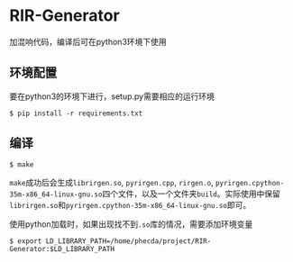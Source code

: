 # RIR-Generator

加混响代码，编译后可在python3环境下使用

## 环境配置

要在python3的环境下进行，setup.py需要相应的运行环境

```
$ pip install -r requirements.txt
```

## 编译

```
$ make
```

`make`成功后会生成`librirgen.so`, `pyrirgen.cpp`, `rirgen.o`, `pyrirgen.cpython-35m-x86_64-linux-gnu.so`四个文件，以及一个文件夹`build`。实际使用中保留`librirgen.so`和`pyrirgen.cpython-35m-x86_64-linux-gnu.so`即可。

使用python加载时，如果出现找不到`.so`库的情况，需要添加环境变量

```
$ export LD_LIBRARY_PATH=/home/phecda/project/RIR-Generator:$LD_LIBRARY_PATH
```
